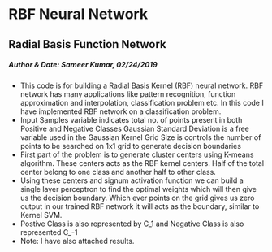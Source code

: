 # RBF Neural Network
## Radial Basis Function Network
##### Author & Date: Sameer Kumar, 02/24/2019
- This code is for building a Radial Basis Kernel (RBF) neural network. RBF network has many applications like pattern recognition, function approximation and interpolation, classification problem etc. In this code I have implemented RBF network on a classification problem. 
- Input Samples variable indicates total no. of points present in both Positive and Negative Classes
Gaussian Standard Deviation is a free variable used in the Gaussian Kernel
Grid Size is controls the number of points to be searched on 1x1 grid to generate decision boundaries
- First part of the problem is to generate cluster centers using K-means algorithm. These centers acts as the RBF kernel centers. Half of the total center belong to one class and another half to other class. 
- Using these centers and signum activation function we can build a single layer perceptron to find the optimal weights which will then give us the decision boundary. Which ever points on the grid gives us zero output in our trained RBF network it will acts as the boundary, similar to Kernel SVM. 
- Postive Class is also represented by C_1 and Negative Class is also represented C_-1
- Note: I have also attached results.
